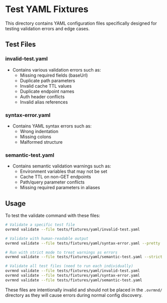 # Test YAML Fixtures

This directory contains YAML configuration files specifically designed for testing validation errors and edge cases.

## Test Files

### invalid-test.yaml
- Contains various validation errors such as:
  - Missing required fields (baseUrl)
  - Duplicate path parameters
  - Invalid cache TTL values
  - Duplicate endpoint names
  - Auth header conflicts
  - Invalid alias references

### syntax-error.yaml
- Contains YAML syntax errors such as:
  - Wrong indentation
  - Missing colons
  - Malformed structure

### semantic-test.yaml
- Contains semantic validation warnings such as:
  - Environment variables that may not be set
  - Cache TTL on non-GET endpoints
  - Path/query parameter conflicts
  - Missing required parameters in aliases

## Usage

To test the validate command with these files:

```bash
# Validate a specific test file
ovrmnd validate --file tests/fixtures/yaml/invalid-test.yaml

# Validate with human-readable output
ovrmnd validate --file tests/fixtures/yaml/syntax-error.yaml --pretty

# Run with strict mode to treat warnings as errors
ovrmnd validate --file tests/fixtures/yaml/semantic-test.yaml --strict

# Validate all test files (need to run each individually)
ovrmnd validate --file tests/fixtures/yaml/invalid-test.yaml
ovrmnd validate --file tests/fixtures/yaml/syntax-error.yaml
ovrmnd validate --file tests/fixtures/yaml/semantic-test.yaml
```

These files are intentionally invalid and should not be placed in the `.ovrmnd/` directory as they will cause errors during normal config discovery.
